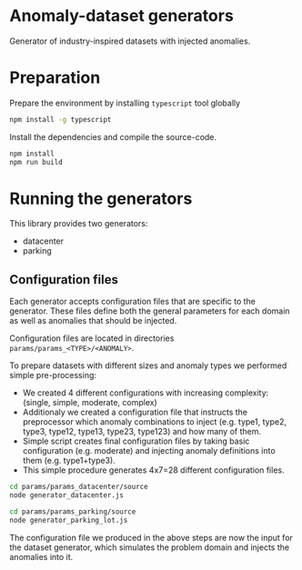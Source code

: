 # Anomaly-dataset generators

Generator of industry-inspired datasets with injected anomalies.

# Preparation

Prepare the environment by installing `typescript` tool globally

```bash
npm install -g typescript
```

Install the dependencies and compile the source-code.

```bash
npm install
npm run build
```

# Running the generators

This library provides two generators:

- datacenter
- parking

## Configuration files

Each generator accepts configuration files that are specific to the generator.
These files define both the general parameters for each domain as well as anomalies that should be injected.

Configuration files are located in directories `params/params_<TYPE>/<ANOMALY>`.

To prepare datasets with different sizes and anomaly types we performed simple pre-processing:

- We created 4 different configurations with increasing complexity: (single, simple, moderate, complex)
- Additionaly we created a configuration file that instructs the preprocessor which anomaly combinations to inject (e.g. type1, type2, type3, type12, type13, type23, type123) and how many of them.
- Simple script creates final configuration files by taking basic configuration (e.g. moderate) and injecting anomaly definitions into them (e.g. type1+type3).
- This simple procedure generates 4x7=28 different configuration files.

```bash
cd params/params_datacenter/source
node generator_datacenter.js

cd params/params_parking/source
node generator_parking_lot.js
```

The configuration file we produced in the above steps are now the input for the dataset generator, which simulates the problem domain and injects the anomalies into it.
